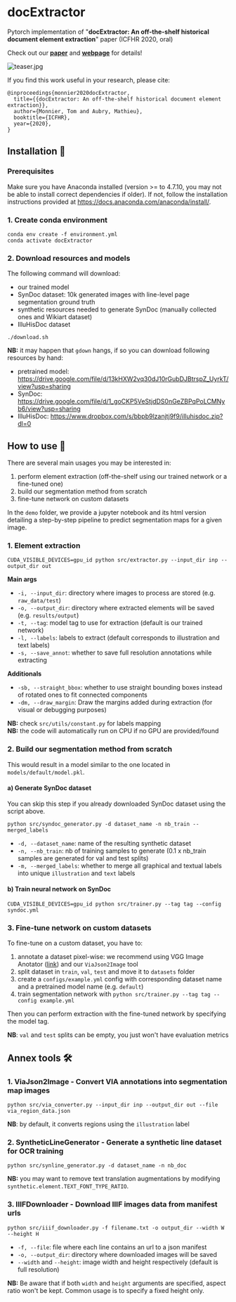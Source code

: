 # docExtractor

Pytorch implementation of "**docExtractor: An off-the-shelf historical document element 
extraction**" paper (ICFHR 2020, oral)

Check out our [**paper**](http://imagine.enpc.fr/~monniert/docExtractor/docExtractor.pdf) and 
[**webpage**](http://imagine.enpc.fr/~monniert/docExtractor) for details!

![teaser.jpg](http://imagine.enpc.fr/~monniert/docExtractor/teaser.jpg)

If you find this work useful in your research, please cite:

```
@inproceedings{monnier2020docExtractor,
  title={{docExtractor: An off-the-shelf historical document element extraction}},
  author={Monnier, Tom and Aubry, Mathieu},
  booktitle={ICFHR},
  year={2020},
}
```

## Installation :construction_worker:

### Prerequisites

Make sure you have Anaconda installed (version >= to 4.7.10, you may not be able to install 
correct dependencies if older). If not, follow the installation instructions provided at 
https://docs.anaconda.com/anaconda/install/.

### 1. Create conda environment

```
conda env create -f environment.yml
conda activate docExtractor
```

### 2. Download resources and models

The following command will download:

- our trained model
- SynDoc dataset: 10k generated images with line-level page segmentation ground truth
- synthetic resources needed to generate SynDoc (manually collected ones and Wikiart dataset)
- IlluHisDoc dataset

```
./download.sh
```

**NB:** it may happen that `gdown` hangs, if so you can download following resources by hand:

- pretrained model: 
  https://drive.google.com/file/d/13kHXW2vq30dJ10rGubDJBtrspZ_UyrkT/view?usp=sharing
- SynDoc: https://drive.google.com/file/d/1_goCKP5VeStjdDS0nGeZBPqPoLCMNyb6/view?usp=sharing
- IlluHisDoc: https://www.dropbox.com/s/bbpb9lzanjtj9f9/illuhisdoc.zip?dl=0

## How to use :rocket:

There are several main usages you may be interested in:

1. perform element extraction (off-the-shelf using our trained network or a fine-tuned one)
2. build our segmentation method from scratch
3. fine-tune network on custom datasets

In the `demo` folder, we provide a jupyter notebook and its html version detailing a 
step-by-step pipeline to predict segmentation maps for a given image.

### 1. Element extraction

```
CUDA_VISIBLE_DEVICES=gpu_id python src/extractor.py --input_dir inp --output_dir out
```

**Main args**
- `-i, --input_dir`: directory where images to process are stored (e.g. `raw_data/test`)
- `-o, --output_dir`: directory where extracted elements will be saved (e.g. 
  `results/output`)
- `-t, --tag`: model tag to use for extraction (default is our trained network)
- `-l, --labels`: labels to extract (default corresponds to illustration and text labels)
- `-s, --save_annot`: whether to save full resolution annotations while extracting

**Additionals**
- `-sb, --straight_bbox`: whether to use straight bounding boxes instead of rotated ones to 
  fit connected components
- `-dm, --draw_margin`: Draw the margins added during extraction (for visual or debugging 
  purposes)

**NB:** check `src/utils/constant.py` for labels mapping  
**NB:** the code will automatically run on CPU if no GPU are provided/found

### 2. Build our segmentation method from scratch

This would result in a model similar to the one located in `models/default/model.pkl`.

#### a) Generate SynDoc dataset

You can skip this step if you already downloaded SynDoc dataset using the script above.

```
python src/syndoc_generator.py -d dataset_name -n nb_train --merged_labels
```

- `-d, --dataset_name`: name of the resulting synthetic dataset
- `-n, --nb_train`: nb of training samples to generate (0.1 x nb_train samples are generated 
  for val and test splits)
- `-m, --merged_labels`: whether to merge all graphical and textual labels into unique 
  `illustration` and `text` labels 

#### b) Train neural network on SynDoc

```
CUDA_VISIBLE_DEVICES=gpu_id python src/trainer.py --tag tag --config syndoc.yml
```

### 3. Fine-tune network on custom datasets

To fine-tune on a custom dataset, you have to:

1. annotate a dataset pixel-wise: we recommend using VGG Image Anotator 
   ([link](http://www.robots.ox.ac.uk/~vgg/software/via/)) and our `ViaJson2Image` tool
2. split dataset in `train`, `val`, `test` and move it to `datasets` folder
3. create a `configs/example.yml` config with corresponding dataset name and a pretrained 
   model name (e.g. `default`)
4. train segmentation network with `python src/trainer.py --tag tag --config example.yml`

Then you can perform extraction with the fine-tuned network by specifying the model tag.

**NB**: `val` and `test` splits can be empty, you just won't have evaluation metrics

## Annex tools :hammer_and_wrench:

### 1. ViaJson2Image - Convert VIA annotations into segmentation map images

```
python src/via_converter.py --input_dir inp --output_dir out --file via_region_data.json
```

**NB**: by default, it converts regions using the `illustration` label

### 2. SyntheticLineGenerator - Generate a synthetic line dataset for OCR training

```
python src/synline_generator.py -d dataset_name -n nb_doc
```

**NB:** you may want to remove text translation augmentations by modifying 
`synthetic.element.TEXT_FONT_TYPE_RATIO`.

### 3. IIIFDownloader - Download IIIF images data from manifest urls

```
python src/iiif_downloader.py -f filename.txt -o output_dir --width W --height H
```

- `-f, --file`: file where each line contains an url to a json manifest
- `-o, --output_dir`: directory where downloaded images will be saved
- `--width` and `--height`: image width and height respectively (default is full resolution)

**NB:** Be aware that if both `width` and `height` arguments are specified, aspect ratio 
won't be kept. Common usage is to specify a fixed height only.
